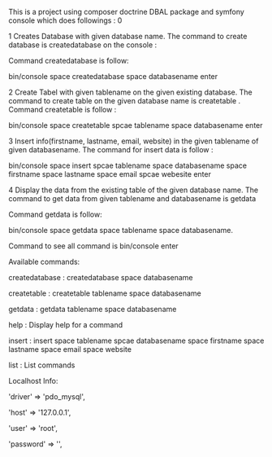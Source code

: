 This is a project using composer doctrine DBAL package and symfony console which does followings
:
0

1 Creates Database with given database name. The command to create database is createdatabase on the console :

Command createdatabase is follow:

bin/console space createdatabase space databasename enter

2 Create Tabel with given tablename on the given existing database. The command to create table on the given database
name is createtable . Command createtable is follow :

bin/console space createtable spcae tablename space databasename enter

3 Insert info(firstname, lastname, email, website) in the given tablename of given databasename. The command for insert
data is follow :

bin/console space insert spcae tablename space databasename space firstname space lastname space email spcae webesite
enter

4 Display the data from the existing table of the given database name. The command to get data from given tablename and
databasename is getdata

Command getdata is follow:

bin/console space getdata space tablename space databasename. 



Command to see all command is bin/console enter

Available commands:

createdatabase :   createdatabase space databasename

createtable  :    createtable tablename space databasename

getdata    :      getdata tablename space databasename

help      :       Display help for a command

insert      :     insert space tablename spcae databasename space firstname space lastname space email space website

list       :      List commands




Localhost Info:


'driver' => 'pdo_mysql',

'host' => '127.0.0.1',

'user' => 'root',

'password' => '',
